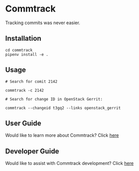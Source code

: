 # Commtrack

Tracking commits was never easier.


## Installation

```
cd commtrack
pipenv install -e .
```

## Usage

```
# Search for comit 2142

commtrack -c 2142

# Search for change ID in OpenStack Gerrit:

commtrack --changeid t3gq2 --links openstack_gerrit
```

## User Guide

Would like to learn more about Commtrack? Click [here](docs/user_guide.md)

## Developer Guide

Would like to assist with Commtrack development? Click [here](docs/developer_guide.md)
